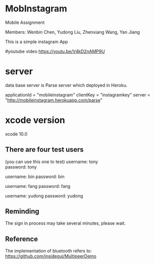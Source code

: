 # MobInstagram
Mobile Assignment

Members:   Wenbin Chen,     Yudong Liu,      Zhenxiang Wang,       Yan Jiang

This is a simple instagram App

#youtube video
https://youtu.be/V4kD2nAMP9U

# server
data base server is Parse server which deployed in Heroku.

applicationId = "mobileinstagram"
clientKey = "instagramkey"
server = "http://mobileinstagram.herokuapp.com/parse"

# xcode version
xcode 10.0

## There are four test users

  (you can use this one to test)
  username: tony   
  password: tony 
  
  username: bin 
  password: bin
  
  username: fang 
  password: fang
  
  username: yudong
  password: yudong
  
  
## Reminding
The sign in process may take several minutes, please wait.


## Reference
The implementation of bluetooth refers to:
https://github.com/insidegui/MultipeerDemo
